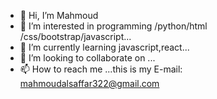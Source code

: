 - 👋 Hi, I’m Mahmoud 
- 👀 I’m interested in programming /python/html /css/bootstrap/javascript...
- 🌱 I’m currently learning javascript,react...
- 💞️ I’m looking to collaborate on ...
- 📫 How to reach me ...this is my E-mail: mahmoudalsaffar322@gmail.com

<!---
Mahmoud1162020/Mahmoud1162020 is a ✨ special ✨ repository because its `README.md` (this file) appears on your GitHub profile.
You can click the Preview link to take a look at your changes.
--->
